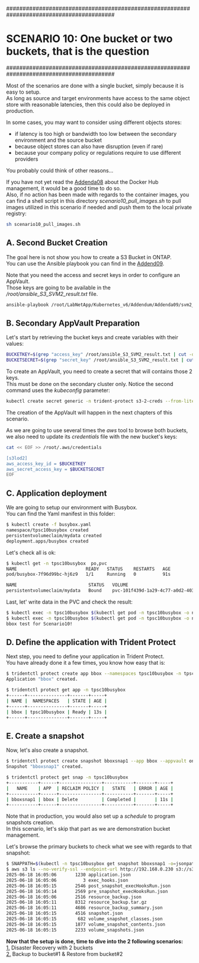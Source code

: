 #########################################################################################
# SCENARIO 10: One bucket or two buckets, that is the question
#########################################################################################

Most of the scenarios are done with a single bucket, simply because it is easy to setup.  
As long as source and target environments have access to the same object store with reasonable latencies, then this could also be deployed in production.  

In some cases, you may want to consider using different objects stores:  
- if latency is too high or bandwidth too low between the secondary environment and the source bucket  
- because object stores can also have disruption (even if rare)  
- because your company policy or regulations require to use different providers

You probably could think of other reasons...  

If you have not yet read the [Addenda08](../../../Addendum/Addenda08) about the Docker Hub management, it would be a good time to do so.  
Also, if no action has been made with regards to the container images, you can find a shell script in this directory *scenario10_pull_images.sh* to pull images utilized in this scenario if needed andl push them to the local private registry:  
```bash
sh scenario10_pull_images.sh
```

## A. Second Bucket Creation

The goal here is not show you how to create a S3 Bucket in ONTAP.  
You can use the Ansible playbook you can find in the [Addend09](../../Addendum/Addenda09/).  

Note that you need the access and secret keys in order to configure an AppVault.  
Those keys are going to be available in the _/root/ansible_S3_SVM2_result.txt_ file.
```bash
ansible-playbook /root/LabNetApp/Kubernetes_v6/Addendum/Addenda09/svm2_S3_setup.yaml > /root/ansible_S3_SVM2_result.txt
```

## B. Secondary AppVault Preparation

Let's start by retrieving the bucket keys and create variables with their values:  
```bash
BUCKETKEY=$(grep "access_key" /root/ansible_S3_SVM2_result.txt | cut -d ":" -f 2 | cut -b 2- | sed 's/..$//')
BUCKETSECRET=$(grep "secret_key" /root/ansible_S3_SVM2_result.txt | cut -d ":" -f 2 | cut -b 2- | sed 's/..$//')
```

To create an AppVault, you need to create a secret that will contains those 2 keys.  
This must be done on the secondary cluster only. Notice the second command uses the _kubeconfig_ parameter:  
```bash
kubectl create secret generic -n trident-protect s3-2-creds --from-literal=accessKeyID=$BUCKETKEY --from-literal=secretAccessKey=$BUCKETSECRET --kubeconfig=/root/.kube/config_rhel5
```
The creation of the AppVault will happen in the next chapters of this scenario.  

As we are going to use several times the _aws_ tool to browse both buckets, we also need to update its _credentials_ file with the new bucket's keys:  
```bash
cat << EOF >> /root/.aws/credentials

[s3lod2]
aws_access_key_id = $BUCKETKEY
aws_secret_access_key = $BUCKETSECRET
EOF
```

## C. Application deployment  

We are going to setup our environment with Busybox.  
You can find the Yaml manifest in this folder:  
```bash
$ kubectl create -f busybox.yaml
namespace/tpsc10busybox created
persistentvolumeclaim/mydata created
deployment.apps/busybox created
```
Let's check all is ok:  
```bash
$ kubectl get -n tpsc10busybox  po,pvc
NAME                          READY   STATUS    RESTARTS   AGE
pod/busybox-7f96d99bc-hj6z9   1/1     Running   0          91s

NAME                           STATUS   VOLUME                                     CAPACITY   ACCESS MODES   STORAGECLASS        VOLUMEATTRIBUTESCLASS   AGE
persistentvolumeclaim/mydata   Bound    pvc-101f439d-1a29-4c77-a0d2-403c2942fdab   1Gi        RWX            storage-class-nfs   <unset>                 2m5s
```
Last, let' write data in the PVC and check the result:  
```bash
$ kubectl exec -n tpsc10busybox $(kubectl get pod -n tpsc10busybox -o name) -- sh -c 'echo "bbox test for Scenario10!" > /data/file.txt'
$ kubectl exec -n tpsc10busybox $(kubectl get pod -n tpsc10busybox -o name) -- more /data/file.txt
bbox test for Scenario10!
```

## D. Define the application with Trident Protect

Next step, you need to define your application in Trident Protect.  
You have already done it a few times, you know how easy that is:  
```bash
$ tridentctl protect create app bbox --namespaces tpsc10busybox -n tpsc10busybox
Application "bbox" created.

$ tridentctl protect get app -n tpsc10busybox
+------+---------------+-------+-----+
| NAME |  NAMESPACES   | STATE | AGE |
+------+---------------+-------+-----+
| bbox | tpsc10busybox | Ready | 13s |
+------+---------------+-------+-----+
```

## E. Create a snapshot

Now, let's also create a snapshot.  
```bash
$ tridentctl protect create snapshot bboxsnap1 --app bbox --appvault ontap-vault -n tpsc10busybox
Snapshot "bboxsnap1" created.

$ tridentctl protect get snap -n tpsc10busybox
+-----------+------+----------------+-----------+-------+-----+
|   NAME    | APP  | RECLAIM POLICY |   STATE   | ERROR | AGE |
+-----------+------+----------------+-----------+-------+-----+
| bboxsnap1 | bbox | Delete         | Completed |       | 11s |
+-----------+------+----------------+-----------+-------+-----+
```
Note that in production, you would also set up a _schedule_ to program snapshots creation.  
In this scenario, let's skip that part as we are demonstration bucket management.

Let's browse the primary buckets to check what we see with regards to that snapshot:  
```bash
$ SNAPPATH=$(kubectl -n tpsc10busybox get snapshot bboxsnap1 -o=jsonpath='{.status.appArchivePath}')
$ aws s3 ls --no-verify-ssl --endpoint-url http://192.168.0.230 s3://s3lod/$SNAPPATH/
2025-06-18 16:05:06       1230 application.json
2025-06-18 16:05:06          3 exec_hooks.json
2025-06-18 16:05:15       2546 post_snapshot_execHooksRun.json
2025-06-18 16:05:14       2569 pre_snapshot_execHooksRun.json
2025-06-18 16:05:06       2516 resource_backup.json
2025-06-18 16:05:11       8312 resource_backup.tar.gz
2025-06-18 16:05:11       4686 resource_backup_summary.json
2025-06-18 16:05:15       4516 snapshot.json
2025-06-18 16:05:15        682 volume_snapshot_classes.json
2025-06-18 16:05:15       1877 volume_snapshot_contents.json
2025-06-18 16:05:15       2233 volume_snapshots.json
```

**Now that the setup is done, time to dive into the 2 following scenarios:**  
[1.](1_DisasterRecovery) Disaster Recovery with 2 buckets  
[2.](2_BackupRestore) Backup to bucket#1 & Restore from bucket#2  

